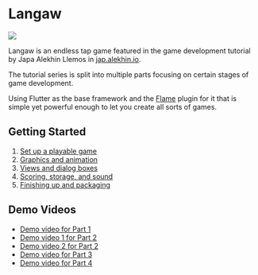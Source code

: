 # Langaw

![](https://jap.alekhin.io/wp-content/uploads/2019/04/update-highscore-test.jpg)

Langaw is an endless tap game featured in the game development tutorial by Japa Alekhin Llemos in [jap.alekhin.io](https://jap.alekhin.io).

The tutorial series is split into multiple parts focusing on certain stages of game development.

Using Flutter as the base framework and the [Flame](https://github.com/luanpotter/flame) plugin for it that is simple yet powerful enough to let you create all sorts of games.

## Getting Started

1. [Set up a playable game](https://jap.alekhin.io/2d-casual-mobile-game-tutorial-flame-flutter-part-1)
0. [Graphics and animation](https://jap.alekhin.io/game-graphics-and-animation-tutorial-flame-flutter-part-2)
0. [Views and dialog boxes](https://jap.alekhin.io/views-dialog-boxes-tutorial-flame-flutter-part-3)
0. [Scoring, storage, and sound](https://jap.alekhin.io/scoring-storage-sound-tutorial-flame-flutter-part-4)
0. [Finishing up and packaging](https://jap.alekhin.io/game-finishing-packaging-tutorial-flame-flutter-part-5)

## Demo Videos

* [Demo video for Part 1](http://www.youtube.com/watch?v=_BlANH2wUj0 "Langaw Game Demo 1 - Flame/Flutter Game Making Tutorial")
* [Demo video 1 for Part 2](http://www.youtube.com/watch?v=DTwmKUUOQCE "Langaw Game - Flame/Flutter Game Making Tutorial (Part 2, Demo 1)")
* [Demo video 2 for Part 2](http://www.youtube.com/watch?v=-yJCJBQE3cg "Langaw Game - Flame/Flutter Game Making Tutorial (Part 2, Demo 2)")
* [Demo video for Part 3](https://www.youtube.com/watch?v=-vk935e_ewY "Langaw Game - Langaw Game - Flame/Flutter Game Making Tutorial (Part 3 Demo)")
* [Demo video for Part 4](https://www.youtube.com/watch?v=eAaikwyDSoU&t=62s "Langaw Game - Flame/Flutter Game Making Tutorial (Part 4 Demo)")
